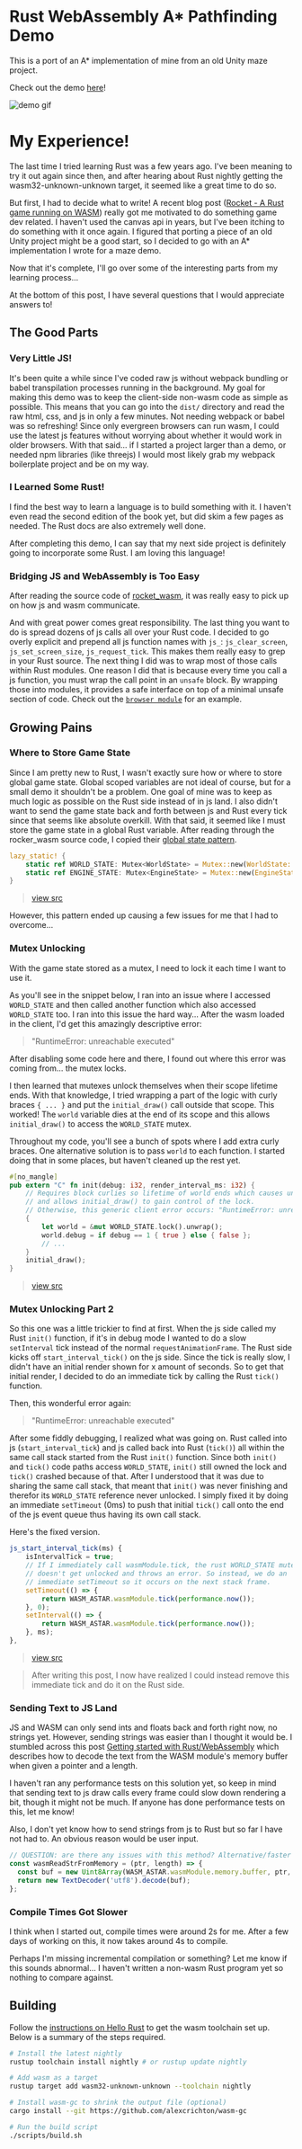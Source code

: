 # Rust WebAssembly A* Pathfinding Demo

This is a port of an A* implementation of mine from an old Unity maze project.

Check out the demo [here]()!

![demo gif](dist/demo.gif)


# My Experience!


The last time I tried learning Rust was a few years ago. I've been meaning to try it out again since then, and after hearing about Rust nightly getting the wasm32-unknown-unknown target, it seemed like a great time to do so.

But first, I had to decide what to write! A recent blog post ([Rocket - A Rust game running on WASM](https://aochagavia.github.io/blog/rocket---a-rust-game-running-on-wasm/)) really got me motivated to do something game dev related. I haven't used the canvas api in years, but I've been itching to do something with it once again. I figured that porting a piece of an old Unity project might be a good start, so I decided to go with an A* implementation I wrote for a maze demo.


Now that it's complete, I'll go over some of the interesting parts from my learning process...

At the bottom of this post, I have several questions that I would appreciate answers to!



## The Good Parts

### Very Little JS!

It's been quite a while since I've coded raw js without webpack bundling or babel transpilation processes running in the background. My goal for making this demo was to keep the client-side non-wasm code as simple as possible. This means that you can go into the `dist/` directory and read the raw html, css, and js in only a few minutes. Not needing webpack or babel was so refreshing! Since only evergreen browsers can run wasm, I could use the latest js features without worrying about whether it would work in older browsers. With that said... if I started a project larger than a demo, or needed npm libraries (like threejs) I would most likely grab my webpack boilerplate project and be on my way.


### I Learned Some Rust!

I find the best way to learn a language is to build something with it. I haven't even read the second edition of the book yet, but did skim a few pages as needed. The Rust docs are also extremely well done.

After completing this demo, I can say that my next side project is definitely going to incorporate some Rust. I am loving this language!



### Bridging JS and WebAssembly is Too Easy

After reading the source code of [rocket_wasm](https://github.com/aochagavia/rocket_wasm), it was really easy to pick up on how js and wasm communicate.

And with great power comes great responsibility. The last thing you want to do is spread dozens of js calls all over your Rust code. I decided to go overly explicit and prepend all js function names with `js_`: `js_clear_screen`, `js_set_screen_size`, `js_request_tick`. This makes them really easy to grep in your Rust source. The next thing I did was to wrap most of those calls within Rust modules. One reason I did that is because every time you call a js function, you must wrap the call point in an `unsafe` block. By wrapping those into modules, it provides a safe interface on top of a minimal unsafe section of code. Check out the [`browser module`](https://github.com/jakedeichert/wasm-astar/blob/46b5dbb7d108fe1cb8fdb9cb77ec6c7d583fbca9/src/browser/mod.rs) for an example.



## Growing Pains


### Where to Store Game State

Since I am pretty new to Rust, I wasn't exactly sure how or where to store global game state. Global scoped variables are not ideal of course, but for a small demo it shouldn't be a problem. One goal of mine was to keep as much logic as possible on the Rust side instead of in js land. I also didn't want to send the game state back and forth between js and Rust every tick since that seems like absolute overkill. With that said, it seemed like I must store the game state in a global Rust variable. After reading through the rocker_wasm source code, I copied their [global state pattern](https://github.com/aochagavia/rocket_wasm/blob/d0ca51beb9c7c351a1f0266206edfd553bf078d3/src/lib.rs#L23-L25).

~~~rust
lazy_static! {
    static ref WORLD_STATE: Mutex<WorldState> = Mutex::new(WorldState::new());
    static ref ENGINE_STATE: Mutex<EngineState> = Mutex::new(EngineState::new());
}
~~~

> [view src](https://github.com/jakedeichert/wasm-astar/blob/cee849fa6ae54ba187e1a16556ce35ea1698b052/src/lib.rs#L44-L47)

However, this pattern ended up causing a few issues for me that I had to overcome...


### Mutex Unlocking

With the game state stored as a mutex, I need to lock it each time I want to use it.

As you'll see in the snippet below, I ran into an issue where I accessed `WORLD_STATE` and then called another function which also accessed `WORLD_STATE` too. I ran into this issue the hard way... After the wasm loaded in the client, I'd get this amazingly descriptive error:

> "RuntimeError: unreachable executed"

After disabling some code here and there, I found out where this error was coming from... the mutex locks.

I then learned that mutexes unlock themselves when their scope lifetime ends. With that knowledge, I tried wrapping a part of the logic with curly braces `{ ... }` and put the `initial_draw()` call outside that scope. This worked! The `world` variable dies at the end of its scope and this allows `initial_draw()` to access the `WORLD_STATE` mutex.

Throughout my code, you'll see a bunch of spots where I add extra curly braces. One alternative solution is to pass `world` to each function. I started doing that in some places, but haven't cleaned up the rest yet.

~~~rust
#[no_mangle]
pub extern "C" fn init(debug: i32, render_interval_ms: i32) {
    // Requires block curlies so lifetime of world ends which causes unlock
    // and allows initial_draw() to gain control of the lock.
    // Otherwise, this generic client error occurs: "RuntimeError: unreachable executed"
    {
        let world = &mut WORLD_STATE.lock().unwrap();
        world.debug = if debug == 1 { true } else { false };
        // ...
    }
    initial_draw();
}
~~~

> [view src](https://github.com/jakedeichert/wasm-astar/blob/cee849fa6ae54ba187e1a16556ce35ea1698b052/src/lib.rs#L56-L77)



### Mutex Unlocking Part 2

So this one was a little trickier to find at first. When the js side called my Rust `init()` function, if it's in debug mode I wanted to do a slow `setInterval` tick instead of the normal `requestAnimationFrame`. The Rust side kicks off `start_interval_tick()` on the js side. Since the tick is really slow, I didn't have an initial render shown for x amount of seconds. So to get that initial render, I decided to do an immediate tick by calling the Rust `tick()` function.

Then, this wonderful error again:

> "RuntimeError: unreachable executed"

After some fiddly debugging, I realized what was going on. Rust called into js (`start_interval_tick`) and js called back into Rust (`tick()`) all within the same call stack started from the Rust `init()` function. Since both `init()` and `tick()` code paths access `WORLD_STATE`, `init()` still owned the lock and `tick()` crashed because of that. After I understood that it was due to sharing the same call stack, that meant that `init()` was never finishing and therefor its `WORLD_STATE` reference never unlocked. I simply fixed it by doing an immediate `setTimeout` (0ms) to push that initial `tick()` call onto the end of the js event queue thus having its own call stack.


Here's the fixed version.

~~~js
js_start_interval_tick(ms) {
    isIntervalTick = true;
    // If I immediately call wasmModule.tick, the rust WORLD_STATE mutex
    // doesn't get unlocked and throws an error. So instead, we do an
    // immediate setTimeout so it occurs on the next stack frame.
    setTimeout(() => {
        return WASM_ASTAR.wasmModule.tick(performance.now());
    }, 0);
    setInterval(() => {
        return WASM_ASTAR.wasmModule.tick(performance.now());
    }, ms);
},
~~~

> [view src ](https://github.com/jakedeichert/wasm-astar/blob/cee849fa6ae54ba187e1a16556ce35ea1698b052/dist/main.js#L59-L71)

> After writing this post, I now have realized I could instead remove this immediate tick and do it on the Rust side.




### Sending Text to JS Land

JS and WASM can only send ints and floats back and forth right now, no strings yet. However, sending strings was easier than I thought it would be. I stumbled across this post [Getting started with Rust/WebAssembly](https://maffydub.wordpress.com/2017/12/02/getting-started-with-rust-webassembly/) which describes how to decode the text from the WASM module's memory buffer when given a pointer and a length.

I haven't ran any performance tests on this solution yet, so keep in mind that sending text to js draw calls every frame could slow down rendering a bit, though it might not be much. If anyone has done performance tests on this, let me know!

Also, I don't yet know how to send strings from js to Rust but so far I have not had to. An obvious reason would be user input.

~~~js
// QUESTION: are there any issues with this method? Alternative/faster solutions?
const wasmReadStrFromMemory = (ptr, length) => {
  const buf = new Uint8Array(WASM_ASTAR.wasmModule.memory.buffer, ptr, length);
  return new TextDecoder('utf8').decode(buf);
};
~~~


### Compile Times Got Slower

I think when I started out, compile times were around 2s for me. After a few days of working on this, it now takes around 4s to compile.

Perhaps I'm missing incremental compilation or something? Let me know if this sounds abnormal... I haven't written a non-wasm Rust program yet so nothing to compare against.






## Building

Follow the [instructions on Hello Rust](https://www.hellorust.com/setup/wasm-target/) to get the wasm toolchain set up. Below is a summary of the steps required.

~~~sh
# Install the latest nightly
rustup toolchain install nightly # or rustup update nightly

# Add wasm as a target
rustup target add wasm32-unknown-unknown --toolchain nightly

# Install wasm-gc to shrink the output file (optional)
cargo install --git https://github.com/alexcrichton/wasm-gc

# Run the build script
./scripts/build.sh
~~~
